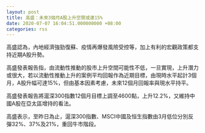 ```yaml
---
layout: post
title: 高盛：未來3個月A股上升空間或達15%
date: 2020-07-07 16:04:51.000000000 +08:00
categories: rss
---
```


高盛認為，內地經濟強勁復蘇、疫情再爆發風險受控等，加上有利的宏觀政策都支持近期A股升勢。

高盛發表報告指，由流動性推動的股市上升空間可能性不低，一旦實現，上升潛力或很大，若以流動性推動上升的案例平均回報作為近期目標，由現時水平起計3個月，A股升幅可達15%，但由基本因素考慮，未來12個月回報率與現水平持平。

高盛發表報告將滬深300指數12個月目標上調至4600點，上升12.2%，又維持中國A股在亞太區增持的看法。

高盛表示，至昨日為止，滬深300指數、MSCI中國及恒生指數由3月低位分別反彈32%、37%及21%，重回牛市階段。
